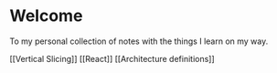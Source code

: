# Welcome

To my personal collection of notes with the things I learn on my way.

[[Vertical Slicing]]
[[React]]
[[Architecture definitions]]
